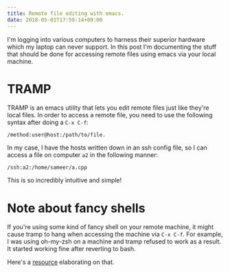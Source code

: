 ```yaml
---
title: Remote file editing with emacs.
date: 2018-05-01T17:59:14+09:00
---
```


I'm logging into various computers to harness their superior hardware which my
laptop can never support. In this post I'm documenting the stuff that should
be done for accessing remote files using emacs via your local machine.

# TRAMP

TRAMP is an emacs utility that lets you edit remote files just like they're local
files. In order to access a remote file, you need to use the following syntax
after doing a `C-x C-f`:
```
/method:user@host:/path/to/file. 
```
In my case, I have the hosts written down in an ssh config file, so I can access a
file on computer `a2` in the following manner:
```
/ssh:a2:/home/sameer/a.cpp
```
This is so incredibly intuitive and simple!

# Note about fancy shells

If you're using some kind of fancy shell on your remote machine, it might cause tramp
to hang when accessing the machine via `C-x C-f`. For example, I was using oh-my-zsh
on a machine and tramp refused to work as a result. It started working fine after
reverting to bash.

Here's a [resource](https://stackoverflow.com/questions/6954479/emacs-tramp-doesnt-work) elaborating on that.
